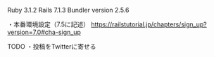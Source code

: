 Ruby 3.1.2
Rails 7.1.3
Bundler version 2.5.6

・本番環境設定（7.5に記述）
https://railstutorial.jp/chapters/sign_up?version=7.0#cha-sign_up

TODO
・投稿をTwitterに寄せる
